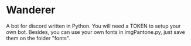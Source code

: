 # Wanderer

A bot for discord written in Python.
You will need a TOKEN to setup your own bot. Besides, you can use your own fonts in imgPantone.py, just save them on the folder "fonts".
